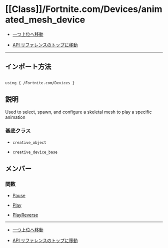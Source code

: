 # [[Class]]/Fortnite.com/Devices/animated_mesh_device

- [一つ上位へ移動](../main.md)

- [API リファレンスのトップに移動](/main.md)

---

## インポート方法

```verse

using { /Fortnite.com/Devices }

```

## 説明

Used to select, spawn, and configure a skeletal mesh to play a specific animation

### 基底クラス

- `creative_object`

- `creative_device_base`

## メンバー

### 関数

- [Pause](./F_Pause/main.md)

- [Play](./F_Play/main.md)

- [PlayReverse](./F_PlayReverse/main.md)

---

- [一つ上位へ移動](../main.md)

- [API リファレンスのトップに移動](/main.md)
